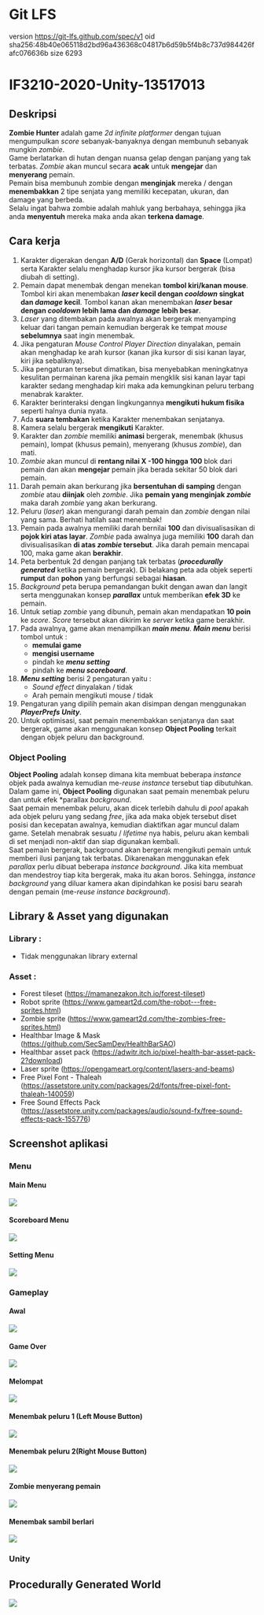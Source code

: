 # Git LFS
version https://git-lfs.github.com/spec/v1
oid sha256:48b40e065118d2bd96a436368c04817b6d59b5f4b8c737d984426fafc076636b
size 6293

# IF3210-2020-Unity-13517013

## Deskripsi
**Zombie Hunter** adalah game *2d infinite platformer* dengan tujuan mengumpulkan *score* sebanyak-banyaknya dengan membunuh sebanyak mungkin *zombie*.<br/>
Game berlatarkan di hutan dengan nuansa gelap dengan panjang yang tak terbatas. *Zombie* akan muncul secara **acak** untuk **mengejar** dan **menyerang** pemain.<br/>
Pemain bisa membunuh zombie dengan **menginjak** mereka / dengan **menembakkan** 2 tipe senjata yang memiliki kecepatan, ukuran, dan damage yang berbeda.<br/>
Selalu ingat bahwa zombie adalah mahluk yang berbahaya, sehingga jika anda **menyentuh** mereka maka anda akan **terkena damage**. 

## Cara kerja
1. Karakter digerakan dengan **A/D** (Gerak horizontal) dan **Space** (Lompat) serta Karakter selalu menghadap kursor jika kursor bergerak (bisa diubah di setting).
2. Pemain dapat menembak dengan menekan **tombol kiri/kanan mouse**. Tombol kiri akan menembakan ***laser* kecil dengan *cooldown* singkat dan *damage* kecil**. Tombol kanan akan menembakan ***laser* besar dengan *cooldown* lebih lama dan *damage* lebih besar**.
3. *Laser* yang ditembakan pada awalnya akan bergerak menyamping keluar dari tangan pemain kemudian bergerak ke tempat *mouse* **sebelumnya** saat ingin menembak. 
4. Jika pengaturan *Mouse Control Player Direction* dinyalakan, pemain akan menghadap ke arah kursor (kanan jika kursor di sisi kanan layar, kiri jika sebaliknya).
5. Jika pengaturan tersebut dimatikan, bisa menyebabkan meningkatnya kesulitan permainan karena jika pemain mengklik sisi kanan layar tapi karakter sedang menghadap kiri maka ada kemungkinan peluru terbang menabrak karakter. 
6. Karakter berinteraksi dengan lingkungannya **mengikuti hukum fisika** seperti halnya dunia nyata.
7. Ada **suara tembakan** ketika Karakter menembakan senjatanya.
8. Kamera selalu bergerak **mengikuti** Karakter.
9. Karakter dan *zombie* memiliki **animasi** bergerak, menembak (khusus pemain), lompat (khusus pemain), menyerang (khusus *zombie*), dan mati.
10. *Zombie* akan muncul di **rentang nilai X -100 hingga 100** blok dari pemain dan akan **mengejar** pemain jika berada sekitar 50 blok dari pemain.
11. Darah pemain akan berkurang jika **bersentuhan di samping** dengan *zombie* atau **diinjak** oleh *zombie*. Jika **pemain yang menginjak *zombie*** maka darah *zombie* yang akan berkurang.
12. Peluru (*laser*) akan mengurangi darah pemain dan *zombie* dengan nilai yang sama. Berhati hatilah saat menembak!
13. Pemain pada awalnya memiliki darah bernilai **100** dan divisualisasikan di **pojok kiri atas layar**. *Zombie* pada awalnya juga memiliki **100** darah dan divisualisasikan **di atas *zombie* tersebut**. Jika darah pemain mencapai 100, maka game akan **berakhir**.
14. Peta berbentuk 2d dengan panjang tak terbatas (***procedurally generated*** ketika pemain bergerak). Di belakang peta ada objek seperti **rumput** dan **pohon** yang berfungsi sebagai **hiasan**.
15. *Background* peta berupa pemandangan bukit dengan awan dan langit serta menggunakan konsep ***parallax*** untuk memberikan **efek 3D** ke pemain.
16. Untuk setiap *zombie* yang dibunuh, pemain akan mendapatkan **10 poin** ke *score*. *Score* tersebut akan dikirim ke *server* ketika game berakhir.
17. Pada awalnya, game akan menampilkan ***main menu***. ***Main menu*** berisi tombol untuk :
    -  **memulai game**
    -  **mengisi username**
    -  pindah ke ***menu setting***
    -  pindah ke ***menu scoreboard***. 
18. ***Menu setting*** berisi 2 pengaturan yaitu :
    - *Sound effect* dinyalakan / tidak
    - Arah pemain mengikuti mouse / tidak
19. Pengaturan yang dipilih pemain akan disimpan dengan menggunakan ***PlayerPrefs* *Unity***.
20. Untuk optimisasi, saat pemain menembakkan senjatanya dan saat bergerak, game akan menggunakan konsep **Object Pooling** terkait dengan objek peluru dan background.
### Object Pooling
**Object Pooling** adalah konsep dimana kita membuat beberapa *instance* objek pada awalnya kemudian me-*reuse* *instance* tersebut tiap dibutuhkan.<br/>
Dalam game ini, **Object Pooling** digunakan saat pemain menembak peluru dan untuk efek *parallax *background*.<br/>
Saat pemain menembak peluru, akan dicek terlebih dahulu di *pool* apakah ada objek peluru yang sedang *free*, jika ada maka objek tersebut diset posisi dan kecepatan awalnya, kemudian diaktifkan agar muncul dalam game. Setelah menabrak sesuatu / *lifetime* nya habis, peluru akan kembali di set menjadi non-aktif dan siap digunakan kembali.<br/>
Saat pemain bergerak, background akan bergerak mengikuti pemain untuk memberi ilusi panjang tak terbatas. Dikarenakan menggunakan efek *parallax* perlu dibuat beberapa *instance background*. Jika kita membuat dan mendestroy tiap kita bergerak, maka itu akan boros. Sehingga, *instance background* yang diluar kamera akan dipindahkan ke posisi baru searah dengan pemain (me-*reuse instance background*). 
## Library & Asset yang digunakan
### Library :
- Tidak menggunakan library external
### Asset :
- Forest tileset (https://mamanezakon.itch.io/forest-tileset)
- Robot sprite (https://www.gameart2d.com/the-robot---free-sprites.html)
- Zombie sprite (https://www.gameart2d.com/the-zombies-free-sprites.html)
- Healthbar Image & Mask (https://github.com/SecSamDev/HealthBarSAO)
- Healthbar asset pack (https://adwitr.itch.io/pixel-health-bar-asset-pack-2?download)
- Laser sprite (https://opengameart.org/content/lasers-and-beams)
- Free Pixel Font - Thaleah (https://assetstore.unity.com/packages/2d/fonts/free-pixel-font-thaleah-140059)
- Free Sound Effects Pack (https://assetstore.unity.com/packages/audio/sound-fx/free-sound-effects-pack-155776)
## Screenshot aplikasi
### Menu
#### Main Menu
![](img/01_main_menu.png)
#### Scoreboard Menu
![](img/02_scoreboard_menu.png)
#### Setting Menu
![](img/03_setting_menu.png)
### Gameplay
#### Awal
![](img/04_game_awal.png)
#### Game Over
![](img/05_game_over.png)
#### Melompat
![](img/06_game_jump.png)
#### Menembak peluru 1 (Left Mouse Button)
![](img/07_game_shoot1.png)
#### Menembak peluru 2(Right Mouse Button)
![](img/08_game_shoot2.png)
#### Zombie menyerang pemain
![](img/09_game_zombie_attack.png)
#### Menembak sambil berlari
![](img/10_game_shoot_run.png)
### Unity
## Procedurally Generated World
![](img/11_unity_2d.PNG)

